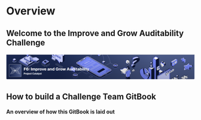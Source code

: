 # Overview

## Welcome to the Improve and Grow Auditability Challenge&#x20;

![](<.gitbook/assets/2022-03-09 (1).png>)

## How to build a Challenge Team GitBook

#### An overview of how this GitBook is laid out
